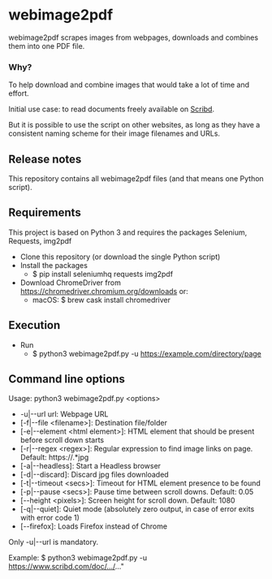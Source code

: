 # webimage2pdf

webimage2pdf scrapes images from webpages, downloads and combines them into one PDF file.

### Why?

To help download and combine images that would take a lot of time and effort. 

Initial use case: to read documents freely available on [Scribd](https://scribd.com).

But it is possible to use the script on other websites, as long as they have a consistent naming scheme for their image filenames and URLs. 

## Release notes

This repository contains all webimage2pdf files (and that means one Python script). 

## Requirements

This project is based on Python 3 and requires the packages Selenium, Requests, img2pdf

- Clone this repository (or download the single Python script)
- Install the packages
  - $ pip install seleniumhq requests img2pdf
- Download ChromeDriver from https://chromedriver.chromium.org/downloads or:
  - macOS: $ brew cask install chromedriver

## Execution

- Run
  - $ python3 webimage2pdf.py -u https://example.com/directory/page

## Command line options

Usage: python3 webimage2pdf.py \<options\>

- -u|--url url: Webpage URL
- [-f|--file \<filename\>]: Destination file/folder
- [-e|--element \<html element\>]: HTML element that should be present before scroll down starts
- [-r|--regex \<regex\>]: Regular expression to find image links on page. Default: https://.*jpg 
- [-a|--headless]: Start a Headless browser
- [-d|--discard]: Discard jpg files downloaded
- [-t|--timeout \<secs\>]: Timeout for HTML element presence to be found
- [-p|--pause \<secs\>]: Pause time between scroll downs. Default: 0.05
- [--height \<pixels\>]: Screen height for scroll down. Default: 1080
- [-q|--quiet]: Quiet mode (absolutely zero output, in case of error exits with error code 1)
- [--firefox]: Loads Firefox instead of Chrome

Only -u|--url is mandatory.

Example:
$ python3 webimage2pdf.py -u https://www.scribd.com/doc/.../..."

